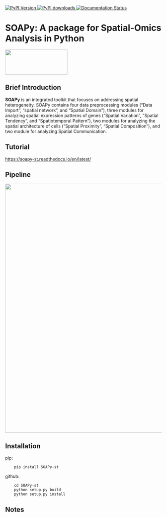 <a href="https://pypi.python.org/pypi/SOAPy-st/">
    <img src="https://img.shields.io/pypi/v/SOAPy-st.svg" alt="PyPI Version">
</a>
<a href="https://pepy.tech/project/SOAPy-st">
<img src="https://static.pepy.tech/personalized-badge/SOAPy-st?period=total&units=international_system&left_color=grey&right_color=orange&left_text=Downloads"
alt="PyPI downloads">
</a>
<a href='https://soapy-st.readthedocs.io/en/latest/?badge=latest'>
    <img src='https://readthedocs.org/projects/soapy-st/badge/?version=latest' alt='Documentation Status' />
</a>

# SOAPy: A package for **S**patial-**O**mics **A**nalysis in **Py**thon

<div align=left><img width = '200' height ='80' src ="logo_soapy.png"/></div>

## Brief Introduction

**SOAPy** is an integrated toolkit that focuses on addressing spatial heterogeneity. SOAPy contains four data
preprocessing modules (“Data Import”, “spatial network”, and “Spatial Domain”), three modules for analyzing spatial
expression patterns of genes (“Spatial Variation”, “Spatial Tendency”, and “Spatiotemporal Pattern”), two modules
for analyzing the spatial architecture of cells (“Spatial Proximity”, “Spatial Composition”), and two module for
analyzing Spatial Communication.

## Tutorial

<https://soapy-st.readthedocs.io/en/latest/>

## Pipeline

<div align=center><img width = '948' height ='800' src ="pipeline.png"/></div>

## Installation

pip:

```
    pip install SOAPy-st
```

github:

```
    cd SOAPy-st
    python setup.py build
    python setup.py install
```

## Notes
